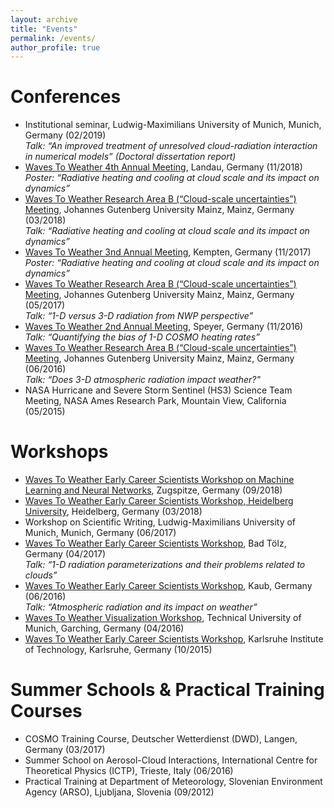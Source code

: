 ```yaml
---
layout: archive
title: "Events"
permalink: /events/
author_profile: true
---
```


Conferences
======
* Institutional seminar, Ludwig-Maximilians University of Munich, Munich, Germany (02/2019)<br/>_Talk: “An improved treatment of unresolved cloud-radiation interaction in numerical models” (Doctoral dissertation report)_
* [Waves To Weather 4th Annual Meeting](https://w2w.meteo.physik.uni-muenchen.de/meetings/4th-annual-meeting-nov18/index.html), Landau, Germany (11/2018)<br/>_Poster: “Radiative heating and cooling at cloud scale and its impact on dynamics”_
* [Waves To Weather Research Area B (“Cloud-scale uncertainties”) Meeting](https://w2w.meteo.physik.uni-muenchen.de/meetings/rab-meeting-mar2018/index.html), Johannes Gutenberg University Mainz, Mainz, Germany (03/2018)<br/>_Talk: “Radiative heating and cooling at cloud scale and its impact on dynamics”_
* [Waves To Weather 3nd Annual Meeting](https://w2w.meteo.physik.uni-muenchen.de/meetings/3rd-annual-meeting2017/index.html), Kempten, Germany (11/2017)<br/>_Poster: “Radiative heating and cooling at cloud scale and its impact on dynamics”_
* [Waves To Weather Research Area B (“Cloud-scale uncertainties”) Meeting](https://w2w.meteo.physik.uni-muenchen.de/meetings/rab-meeting-2017/rab-grouppicture_2017.jpg), Johannes Gutenberg University Mainz, Mainz, Germany (05/2017)<br/>_Talk: “1-D versus 3-D radiation from NWP perspective”_
* [Waves To Weather 2nd Annual Meeting](https://w2w.meteo.physik.uni-muenchen.de/meetings/annual_meeting2/index.html), Speyer, Germany (11/2016)<br/>_Talk: “Quantifying the bias of 1-D COSMO heating rates”_
* [Waves To Weather Research Area B (“Cloud-scale uncertainties”) Meeting](https://w2w.meteo.physik.uni-muenchen.de/meetings/ra-b-meeting-jun-2016/index.html), Johannes Gutenberg University Mainz, Mainz, Germany (06/2016)<br/>_Talk: “Does 3-D atmospheric radiation impact weather?"_
* NASA Hurricane and Severe Storm Sentinel (HS3) Science Team Meeting, NASA Ames Research Park, Mountain View, California (05/2015)

Workshops
======
* [Waves To Weather Early Career Scientists Workshop on Machine Learning and Neural Networks](https://www.wavestoweather.de/meetings/workshop_neural_networks_sep18/index.html), Zugspitze, Germany (09/2018)
* [Waves To Weather Early Career Scientists Workshop, Heidelberg University](https://w2w.meteo.physik.uni-muenchen.de/meetings/ecs-workshop-mar-2018/index.html), Heidelberg, Germany (03/2018)
* Workshop on Scientific Writing, Ludwig-Maximilians University of Munich, Munich, Germany (06/2017)
* [Waves To Weather Early Career Scientists Workshop](https://w2w.meteo.physik.uni-muenchen.de/meetings/ecs_meeting_april2017/index.html), Bad Tölz, Germany (04/2017)<br/>_Talk: “1-D radiation parameterizations and their problems related to clouds”_
* [Waves To Weather Early Career Scientists Workshop](https://w2w.meteo.physik.uni-muenchen.de/meetings/ecs-workshop-jun-2016/index.html), Kaub, Germany (06/2016)<br/>_Talk: “Atmospheric radiation and its impact on weather”_
* [Waves To Weather Visualization Workshop](https://w2w.meteo.physik.uni-muenchen.de/meetings/visualization-workshop2016/index.html), Technical University of Munich, Garching, Germany (04/2016)
* [Waves To Weather Early Career Scientists Workshop](https://w2w.meteo.physik.uni-muenchen.de/meetings/ecs-workshop-dec15/index.html), Karlsruhe Institute of Technology, Karlsruhe, Germany (10/2015)

Summer Schools & Practical Training Courses
======
* COSMO Training Course, Deutscher Wetterdienst (DWD), Langen, Germany (03/2017)
* Summer School on Aerosol-Cloud Interactions, International Centre for Theoretical Physics (ICTP), Trieste, Italy (06/2016)
* Practical Training at Department of Meteorology, Slovenian Environment Agency (ARSO), Ljubljana, Slovenia (09/2012)
